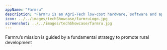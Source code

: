 ```yaml
---
appName: "Farmru"
description: "Farmru is an Agri-Tech low-cost hardware, software and applications provider with innovations that are tailored to assist smallholder farmers in rural areas in Limpopo, South Africa, and the rest of Africa. Farmru’s mission is guided by a fundamental strategy to promote rural development, food security, nutrition, and sustainable agriculture practices. Farmru uses technology to equip farmers to become more efficient and knowledgeable by using technology in agriculture activities."
icon: ../../images/techShowcase/farmruLogo.jpg
screenshot: ../../images/techShowcase/farmru.jpg
---
```


Farmru’s mission is guided by a fundamental strategy to promote rural development